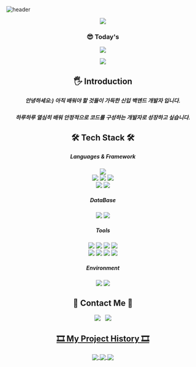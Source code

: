 ![header](https://capsule-render.vercel.app/api?type=slice&color=B0C4DE&height=300&section=header&text=SOJEONG-LEE&fontSize=80&fontAlign=50&fontColor=000000&animation=fadeIn)

<div align="center">
<img align="center" src="https://github-readme-stats.vercel.app/api?username=sojeongLee0125&show_icons=true&theme=radical"/>
</div> 

<div>
<h3 align="center"><b>😎 Today's </b></h3>
<p align="center">
<a href="https://hits.seeyoufarm.com"><img src="https://hits.seeyoufarm.com/api/count/incr/badge.svg?url=https%3A%2F%2Fgithub.com%2FsojeongLee0125&count_bg=%2303E505&title_bg=%23030202&icon=&icon_color=%23E7E7E7&title=hits&edge_flat=true"/></a>
</p>
</div>
<div align="center">
<img align="center" src="http://mazassumnida.wtf/api/v2/generate_badge?boj=sojeonglee0125"/>
</div> 

<h2 align="center"><b>🖐 Introduction </b></h2>
<h5 align="center"> 안녕하세요:) 아직 배워야 할 것들이 가득한 신입 백엔드 개발자 입니다.</h5> 
<h5 align="center"> 하루하루 열심히 배워 안정적으로 코드를 구성하는 개발자로 성장하고 싶습니다.</h5>

<h2 align="center"><b>🛠 Tech Stack 🛠</b></h2>

<h5 align="center"><b>Languages & Framework</b></h5>
<p align="center">
<img src="https://img.shields.io/badge/JAVA-007396?style=flat-square&logo=JAVA&logoColor=white"/>
<br>
<img src="https://img.shields.io/badge/Spring-6DB33F?style=flat-square&logo=Spring&logoColor=white"/>
<img src="https://img.shields.io/badge/Spring Boot-6DB33F?style=flat-square&logo=Spring Boot&logoColor=white"/>
<img src="https://img.shields.io/badge/Spring Security-6DB33F?style=flat-square&logo=Spring Security&logoColor=white"/>
<br>
<img src="https://img.shields.io/badge/MyBatis-4479A1?style=flat-square&logo=MySQL&logoColor=white"/>
<img src="https://img.shields.io/badge/JPA-000000?style=flat-square&logo=Java&logoColor=white"/>
</p>

<h5 align="center"><b>DataBase</b></h5>
<p align="center">
<img src="https://img.shields.io/badge/MySQL-4479A1?style=flat-square&logo=MySQL&logoColor=white"/>
<img src="https://img.shields.io/badge/H2-4479A1?style=flat-square&logo=H2&logoColor=white"/>
</p>

<h5 align="center"><b>Tools</b></h5>
<p align="center">
<img src="https://img.shields.io/badge/Git-F05032?style=flat-square&logo=Git&logoColor=white"/>
<img src="https://img.shields.io/badge/GitHub-181717?style=flat-square&logo=GitHub&logoColor=white"/>
<img src="https://img.shields.io/badge/GitHub Actions-2088FF?style=flat-square&logo=GitHub Actions&logoColor=white"/>
<img src="https://img.shields.io/badge/Notion-000000?style=flat-square&logo=Notion&logoColor=white"/>
<br>
<img src="https://img.shields.io/badge/Amazon AWS-232F3E?style=flat-square&logo=Amazon AWS&logoColor=white"/>
<img src="https://img.shields.io/badge/Amazon EC2-FF9900?style=flat-square&logo=Amazon EC2&logoColor=white"/>
<img src="https://img.shields.io/badge/Amazon RDS-527FFF?style=flat-square&logo=Amazon RDS&logoColor=white"/>
<img src="https://img.shields.io/badge/Amazon S3-569A31?style=flat-square&logo=Amazon-S3&logoColor=white"/>
</p>

<h5 align="center"><b>Environment</b></h5>
<p align="center">
<img src="https://img.shields.io/badge/Windows-0078D6?style=flat-square&logo=Windows&logoColor=white"/>
<img src="https://img.shields.io/badge/IntelliJ IDEA-000000?style=flat-square&logo=IntelliJ IDEA&logoColor=white"/>

<h2 align="center"><b>📧 Contact Me 📧</b></h2>
<p align="center">
<a href="mailto:sojeonglee0125@gmail.com"> 
<img src="https://img.shields.io/badge/Gmail-EA4335?style=flat-square&logo=Gmail&logoColor=white"/></a> &nbsp
<a href="https://jeong-lee-0125.tistory.com/" target="_blank">
<img src="https://img.shields.io/badge/Tistory-000000?style=flat-square&logo=Tistory&logoColor=white"/>
</div>
</p>

<h2 align="center"><b>🎞 My Project History 🎞</b></h2>
<p align="center">
<a href="https://github.com/sojeongLee0125/MyHomepageProject">
  <img align="center" src="https://github-readme-stats.vercel.app/api/pin/?username=sojeongLee0125&repo=MyHomepageProject" />
</a>
<a href="https://github.com/sojeongLee0125/SaladMallProject">
  <img align="center" src="https://github-readme-stats.vercel.app/api/pin/?username=sojeongLee0125&repo=SaladMallProject" />
</a>
<a href="https://github.com/sojeongLee0125/seb41_pre_032">
  <img align="center" src="https://github-readme-stats.vercel.app/api/pin/?username=sojeongLee0125&repo=seb41_pre_032" />
</a>
</p>

</br>
